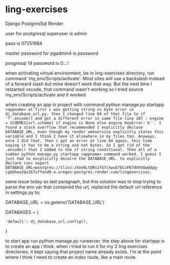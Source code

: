 # ling-exercises

Django PostgresSql Render

user for postgresql superuser is admin

pass is 07251984

master password for pgadmin4 is password

posgresql 14 password is G...!

when activating virtual environment, be in ling-exercises directory, run command 'my_env/Scripts/activate'. Most sites will use a backslash instead of a forward slash but mine doesn't work that way. But the next time I restarted vscode, that command wasn't working so I tried source my_env/Scripts/activate and it worked.

when creating an app in project with command python manage.py startapp `<appname> at first i was getting string vs byte error in dj_database_url.py. then I changed line 84 of that file to if '?'.encode() and got a different error in same file line 107 : engine = SCHEMES[url.scheme] if engine is None else engine KeyError: b''. I found a stack overflow that recommended I explicitly declase DATABASE_URL, even though my render webservice explicitly states this variable and I think I have it elsewhere in my files too. Anyways, once I did that, then i got an error at line 84 again, this time saying it has to be a string and not bytes. So I got rid of the .encode() that I added to the if string conditional. Then all of a sudden python manage.py startapp <appname> command worked. I guess I just had to excplicitly decalre the DATABASE_URL. to explicitly declare run> export DATABASE_URL=postgres://tlinz:zkXe6LtDRs1fG7cXwub7ECuFB7dUhVQw@dpg-cgb6heo2qv267uffond0-a.oregon-postgres.render.com/lingexercises.`

same issue today as last paragraph, but this solution was to stop trying to parse the env var that contained the url, replaced the default url reference in settings.py to:

DATABASE_URL = os.getenv('DATABASE_URL')

DATABASES = {

    'default': dj_database_url.config(),

}

to start app run python manage.py runserver. the step above for startapp is to create an app i think. when i tried to run it for my 2 ling exercises directories, it kept saying that project name already exists. I'm at the point where I think I need to create an index route, like a main route.
